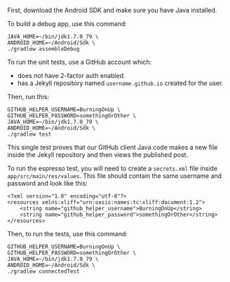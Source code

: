 First, download the Android SDK and make sure you have Java installed.

To build a debug app, use this command:

```
JAVA_HOME=~/bin/jdk1.7.0_79 \
ANDROID_HOME=~/Android/Sdk \
./gradlew assembleDebug
```

To run the unit tests, use a GitHub account which:

* does not have 2-factor auth enabled.
* has a Jekyll repository named `username.github.io` created for the user.

Then, run this:

```
GITHUB_HELPER_USERNAME=BurningOnUp \
GITHUB_HELPER_PASSWORD=somethingOrOther \
JAVA_HOME=~/bin/jdk1.7.0_79 \
ANDROID_HOME=~/Android/Sdk \
./gradlew test
```

This single test proves that our GitHub client Java code makes a new file inside the Jekyll repository
and then views the published post.

To run the espresso test, you will need to create a `secrets.xml` file inside `app/src/main/res/values`.
This file should contain the same username and password and look like this:

```
<?xml version="1.0" encoding="utf-8"?>
<resources xmlns:xliff="urn:oasis:names:tc:xliff:document:1.2">
    <string name="github_helper_username">BurningOnUp</string>
    <string name="github_helper_password">somethingOrOther</string>
</resources>
```

Then, to run the tests, use this command:

```
GITHUB_HELPER_USERNAME=BurningOnUp \
GITHUB_HELPER_PASSWORD=somethingOrOther \
JAVA_HOME=~/bin/jdk1.7.0_79 \
ANDROID_HOME=~/Android/Sdk \
./gradlew connectedTest
```
